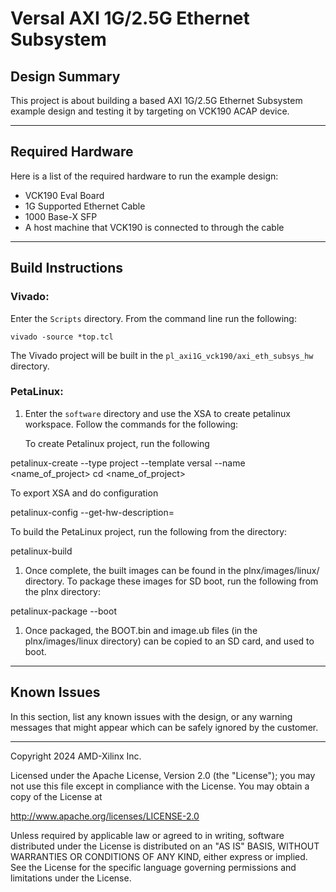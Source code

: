 # Versal AXI 1G/2.5G Ethernet Subsystem 

## **Design Summary**

This project is about building a based AXI 1G/2.5G Ethernet Subsystem example design and testing it by targeting on VCK190 ACAP device. 

---

## **Required Hardware**

Here is a list of the required hardware to run the example design:
- VCK190 Eval Board
- 1G Supported Ethernet Cable
- 1000 Base-X SFP
- A host machine that VCK190 is connected to through the cable

---

## **Build Instructions**

### **Vivado:**

Enter the `Scripts` directory. From the command line run the following:

`vivado -source *top.tcl`

The Vivado project will be built in the `pl_axi1G_vck190/axi_eth_subsys_hw` directory.

### **PetaLinux**:

1. Enter the `software` directory and use the XSA to create petalinux workspace. Follow the commands for the following:

   To create Petalinux project, run the following 
  
  petalinux-create --type project --template versal --name <name_of_project> 
  cd <name_of_project>
 
  To export XSA and do configuration
     
  petalinux-config --get-hw-description=<PATH TO XSA>
   
  To build the PetaLinux project, run the following from the directory:
  
  petalinux-build

1. Once complete, the built images can be found in the plnx/images/linux/ directory. To package these images for SD boot, run the following from the plnx directory:

  petalinux-package --boot 

1. Once packaged, the BOOT.bin and image.ub files (in the plnx/images/linux directory) can be copied to an SD card, and used to boot.


---

## **Known Issues**
In this section, list any known issues with the design, or any warning messages that might appear which can be safely ignored by the customer.

---
Copyright 2024 AMD-Xilinx Inc.

Licensed under the Apache License, Version 2.0 (the "License");
you may not use this file except in compliance with the License.
You may obtain a copy of the License at

http://www.apache.org/licenses/LICENSE-2.0

Unless required by applicable law or agreed to in writing, software
distributed under the License is distributed on an "AS IS" BASIS,
WITHOUT WARRANTIES OR CONDITIONS OF ANY KIND, either express or implied.
See the License for the specific language governing permissions and
limitations under the License.

